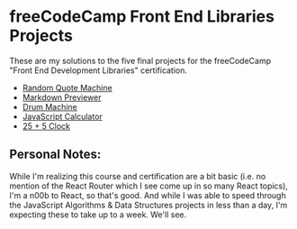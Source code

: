 # freeCodeCamp Front End Libraries Projects

These are my solutions to the five final projects for the freeCodeCamp "Front End Development Libraries" certification.

- [Random Quote Machine](/p-Random_Quote_Machine/)
- [Markdown Previewer](/p-Markdown_Previewer/)
- [Drum Machine](/p-Drum_Machine/)
- [JavaScript Calculator](/p-JavaScript_Calculator/)
- [25 + 5 Clock](/p-25_+_5_Clock/)

## Personal Notes:

While I'm realizing this course and certification are a bit basic (i.e. no mention of the React Router which I see come up in so many React topics), I'm a n00b to React, so that's good. And while I was able to speed through the JavaScript Algorithms & Data Structures projects in less than a day, I'm expecting these to take up to a week. We'll see.
